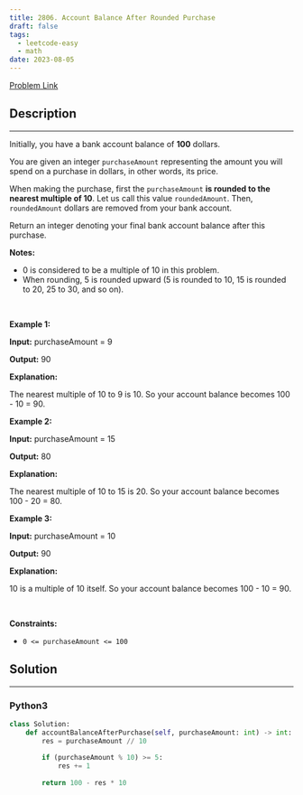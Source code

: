 ```yaml
---
title: 2806. Account Balance After Rounded Purchase
draft: false
tags: 
  - leetcode-easy
  - math
date: 2023-08-05
---
```


[Problem Link](https://leetcode.com/problems/account-balance-after-rounded-purchase/)

## Description

---
<p>Initially, you have a bank account balance of <strong>100</strong> dollars.</p>

<p>You are given an integer <code>purchaseAmount</code> representing the amount you will spend on a purchase in dollars, in other words, its price.</p>

<p>When making the purchase, first the <code>purchaseAmount</code> <strong>is rounded to the nearest multiple of 10</strong>. Let us call this value <code>roundedAmount</code>. Then, <code>roundedAmount</code> dollars are removed from your bank account.</p>

<p>Return an integer denoting your final bank account balance after this purchase.</p>

<p><strong>Notes:</strong></p>

<ul>
	<li>0 is considered to be a multiple of 10 in this problem.</li>
	<li>When rounding, 5 is rounded upward (5 is rounded to 10, 15 is rounded to 20, 25 to 30, and so on).</li>
</ul>

<p>&nbsp;</p>
<p><strong class="example">Example 1:</strong></p>

<div class="example-block">
<p><strong>Input:</strong> <span class="example-io">purchaseAmount = 9</span></p>

<p><strong>Output:</strong> <span class="example-io">90</span></p>

<p><strong>Explanation:</strong></p>

<p>The nearest multiple of 10 to 9 is 10. So your account balance becomes 100 - 10 = 90.</p>
</div>

<p><strong class="example">Example 2:</strong></p>

<div class="example-block">
<p><strong>Input:</strong> <span class="example-io">purchaseAmount = 15</span></p>

<p><strong>Output:</strong> <span class="example-io">80</span></p>

<p><strong>Explanation:</strong></p>

<p>The nearest multiple of 10 to 15 is 20. So your account balance becomes 100 - 20 = 80.</p>
</div>

<p><strong class="example">Example 3:</strong></p>

<div class="example-block">
<p><strong>Input:</strong> <span class="example-io">purchaseAmount = 10</span></p>

<p><strong>Output:</strong> <span class="example-io">90</span></p>

<p><strong>Explanation:</strong></p>

<p>10 is a multiple of 10 itself. So your account balance becomes 100 - 10 = 90.</p>
</div>

<p>&nbsp;</p>
<p><strong>Constraints:</strong></p>

<ul>
	<li><code>0 &lt;= purchaseAmount &lt;= 100</code></li>
</ul>


## Solution

---
### Python3
``` py title='account-balance-after-rounded-purchase'
class Solution:
    def accountBalanceAfterPurchase(self, purchaseAmount: int) -> int:
        res = purchaseAmount // 10
        
        if (purchaseAmount % 10) >= 5:
            res += 1
        
        return 100 - res * 10
```

